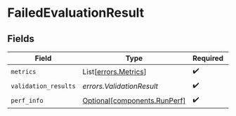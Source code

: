 # FailedEvaluationResult


## Fields

| Field                                                              | Type                                                               | Required                                                           | Description                                                        |
| ------------------------------------------------------------------ | ------------------------------------------------------------------ | ------------------------------------------------------------------ | ------------------------------------------------------------------ |
| `metrics`                                                          | List[[errors.Metrics](../../models/errors/metrics.md)]             | :heavy_check_mark:                                                 | N/A                                                                |
| `validation_results`                                               | *errors.ValidationResult*                                          | :heavy_check_mark:                                                 | N/A                                                                |
| `perf_info`                                                        | [Optional[components.RunPerf]](../../models/components/runperf.md) | :heavy_check_mark:                                                 | N/A                                                                |